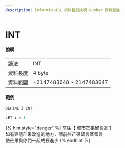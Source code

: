 ```yaml
---
description: Informix-4GL 資料型別說明_Number 資料型態
---
```


# INT

#### 說明

|  |  |
| :--- | :--- |
| 語法 | INT |
| 資料長度 | 4 byte |
| 資料範圍 | -2147483648 ~ 2147483647 |

#### 範例

```objectivec
DEFINE i INT
...
LET i = 1
```

{% hint style="danger" %}
前往【 城市芒果留言區 】  
如有建議芒果改進的地方，請前往芒果留言區留言  
使芒果與你們一起成長進步
{% endhint %}

